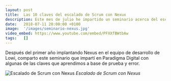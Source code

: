 ```yaml
---
layout: post
title:  Las 10 claves del escalado de Scrum con Nexux
description: Este mes de julio he impartido un seminario acerca del escalado con Nexus, el marco que propone Scrum.org para escalar Scrum en equipos grandes.
date:   2018-07-11 20:00:00 +0100
image:  '/images/seminario-nexus.jpg'
video_embed: https://www.youtube.com/embed/PFXXfBWtbAw
tags:   []
---
```

Después del primer año implantando Nexus en el equipo de desarrollo de Lowi, comparto este seminario que impartí en Paradigma Digital con algunas de las claves que aprendimos a base de prueba y error.


![Escalado de Scrum con Nexus]({{site.baseurl}}/images/nexus-escalado-scrum.jpg)
*Escalado de Scrum con Nexus*
